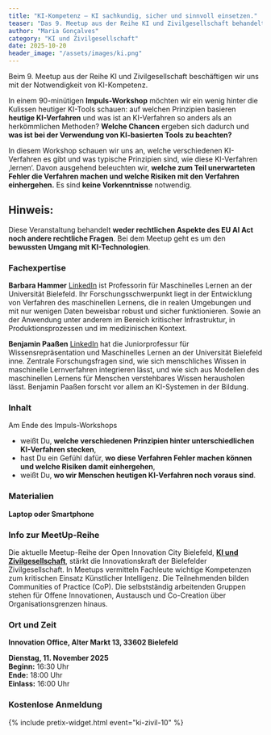 ```yaml
---
title: "KI-Kompetenz – KI sachkundig, sicher und sinnvoll einsetzen."
teaser: "Das 9. Meetup aus der Reihe KI und Zivilgesellschaft behandelt die Notwendigkeit von KI-Kompetenz."
author: "Maria Gonçalves"
category: "KI und Zivilgesellschaft"
date: 2025-10-20
header_image: "/assets/images/ki.png"
---
```


Beim 9. Meetup aus der Reihe KI und Zivilgesellschaft beschäftigen wir uns mit der Notwendigkeit von KI-Kompetenz. 

In einem 90-minütigen **Impuls-Workshop** möchten wir ein wenig hinter die Kulissen heutiger KI-Tools schauen: auf welchen Prinzipien basieren **heutige KI-Verfahren** und was ist an KI-Verfahren so anders als an herkömmlichen Methoden? **Welche Chancen** ergeben sich dadurch und **was ist bei der Verwendung von KI-basierten Tools zu beachten?**

In diesem Workshop schauen wir uns an, welche verschiedenen KI-Verfahren es gibt und was typische Prinzipien sind, wie diese KI-Verfahren ‚lernen‘. Davon ausgehend beleuchten wir, **welche zum Teil unerwarteten Fehler die Verfahren machen und welche Risiken mit den Verfahren einhergehen.**
Es sind **keine Vorkenntnisse** notwendig. 

## Hinweis: 
Diese Veranstaltung behandelt **weder rechtlichen Aspekte des EU AI Act noch andere rechtliche Fragen**. Bei dem Meetup geht es um den **bewussten Umgang mit KI-Technologien**.

### Fachexpertise
**Barbara Hammer** [LinkedIn](https://www.linkedin.com/in/barbara-hammer-62963295/) ist Professorin für Maschinelles Lernen an der Universität Bielefeld. Ihr Forschungsschwerpunkt liegt in der Entwicklung von Verfahren des maschinellen Lernens, die in realen Umgebungen und mit nur wenigen Daten beweisbar robust und sicher funktionieren. Sowie an der Anwendung unter anderem im Bereich kritischer Infrastruktur, in Produktionsprozessen und im medizinischen Kontext.

**Benjamin Paaßen** [LinkedIn](https://www.linkedin.com/in/benjamin-paa%C3%9Fen-9a643a266/) hat die Juniorprofessur für Wissensrepräsentation und Maschinelles Lernen an der Universität Bielefeld inne. Zentrale Forschungsfragen sind, wie sich menschliches Wissen in maschinelle Lernverfahren integrieren lässt, und wie sich aus Modellen des maschinellen Lernens für Menschen verstehbares Wissen herausholen lässt. Benjamin Paaßen forscht vor allem an KI-Systemen in der Bildung.

### Inhalt
Am Ende des Impuls-Workshops
- weißt Du, **welche verschiedenen Prinzipien hinter unterschiedlichen KI-Verfahren stecken**,
- hast Du ein Gefühl dafür, **wo diese Verfahren Fehler machen können und welche Risiken damit einhergehen**,
- weißt Du, **wo wir Menschen heutigen KI-Verfahren noch voraus sind**.

### Materialien
**Laptop oder Smartphone**

### Info zur MeetUp-Reihe
Die aktuelle Meetup-Reihe der Open Innovation City Bielefeld, [**KI und Zivilgesellschaft**](https://oic-bielefeld.de/ki/), stärkt die Innovationskraft der Bielefelder Zivilgesellschaft. In Meetups vermitteln Fachleute wichtige Kompetenzen zum kritischen Einsatz Künstlicher Intelligenz. Die Teilnehmenden bilden Communities of Practice (CoP). Die selbstständig arbeitenden Gruppen stehen für Offene Innovationen, Austausch und Co-Creation über Organisationsgrenzen hinaus.

### Ort und Zeit
**Innovation Office, Alter Markt 13, 33602 Bielefeld**

**Dienstag, 11. November 2025**<br>
**Beginn:** 16:30 Uhr<br>
**Ende:** 18:00 Uhr<br>
**Einlass:** 16:00 Uhr

### Kostenlose Anmeldung
{% include pretix-widget.html event="ki-zivil-10" %}
